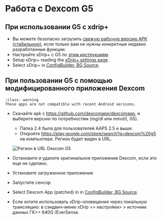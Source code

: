 # Работа с Dexcom G5

## При использовании G5 с xdrip+

-   Вы можете безопасно загрузить [свежую рабочую версию APK (стабильную)](https://xdrip-plus-updates.appspot.com/stable/xdrip-plus-latest.apk), если только вам не нужны конкретные недавно разработанные функции.
-   Настройте xDrip+ с G5 по [этим инструкциям](https://navid200.github.io/xDrip/docs/G5-Recommended-Settings.html).
-   Setup xDrip+ reading the [xDrip+ settings page](../CompatibleCgms/xDrip.md) .
-   Select xDrip+ in [ConfigBuilder, BG Source](#Config-Builder-bg-source).

## При пользовании G5 с помощью модифицированного приложения Dexcom

```{admonition} Legacy apps
:class: warning
These apps are not compatible with recent Android versions.  
```

-   Скачайте apk с <https://github.com/dexcomapp/dexcomapp>, и выберите версию по потребностям (mg/dl или mmol/l, G5).

    -   Папка 2.4 была для пользователей AAPS 2.5 и выше.
    -   Откройте <https://play.google.com/store/search?q=dexcom%20g5> на компьютере. Регион будет виден в URL.

    ![Регион в URL Dexcom G5](изображение:../images/DexcomG5regionURL.PNG)

-   Остановите и удалите оригинальное приложение Dexcom, если это еще не сделано.

-   Установите загруженное приложение

-   Запустите сенсор

- Select Dexcom App (patched) in in [ConfigBuilder, BG Source](#Config-Builder-bg-source).

-   Если хотите использовать xDrip-оповещения через локальную трансляцию: в сэндвич-меню xDrip >> настройки> > источник данных ГК>> 640G /EverSense.

